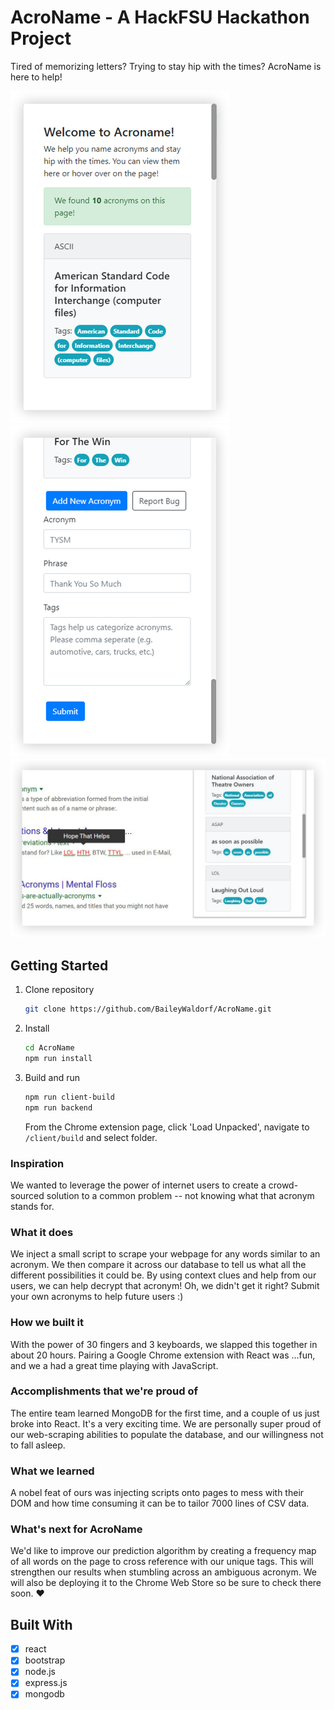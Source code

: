 # AcroName - A HackFSU Hackathon Project
Tired of memorizing letters? Trying to stay hip with the times? AcroName is here to help!

<img src="https://github.com/BaileyWaldorf/AcroName/blob/master/assets/readme1.png" alt="" width="350" /> <img src="https://github.com/BaileyWaldorf/AcroName/blob/master/assets/readme2.png" alt="" width="350" />
<img src="https://github.com/BaileyWaldorf/AcroName/blob/master/assets/readme3.png" alt="" width="700" />

## Getting Started
1.  Clone repository
    ```bash
    git clone https://github.com/BaileyWaldorf/AcroName.git
    ```

2.  Install
    ```bash
    cd AcroName
    npm run install
    ```

3.  Build and run
    ```bash
    npm run client-build
    npm run backend
    ```
    From the Chrome extension page, click 'Load Unpacked', navigate to `/client/build` and select folder.

### Inspiration
We wanted to leverage the power of internet users to create a crowd-sourced solution to a common problem -- not knowing what that acronym stands for.

### What it does
We inject a small script to scrape your webpage for any words similar to an acronym. We then compare it across our database to tell us what all the different possibilities it could be. By using context clues and help from our users, we can help decrypt that acronym! Oh, we didn't get it right? Submit your own acronyms to help future users :)

### How we built it
With the power of 30 fingers and 3 keyboards, we slapped this together in about 20 hours. Pairing a Google Chrome extension with React was ...fun, and we a had a great time playing with JavaScript.

### Accomplishments that we're proud of
The entire team learned MongoDB for the first time, and a couple of us just broke into React. It's a very exciting time. We are personally super proud of our web-scraping abilities to populate the database, and our willingness not to fall asleep.

### What we learned
A nobel feat of ours was injecting scripts onto pages to mess with their DOM and how time consuming it can be to tailor 7000 lines of CSV data.

### What's next for AcroName
We'd like to improve our prediction algorithm by creating a frequency map of all words on the page to cross reference with our unique tags. This will strengthen our results when stumbling across an ambiguous acronym. We will also be deploying it to the Chrome Web Store so be sure to check there soon. ♥

## Built With
- [x] react
- [x] bootstrap
- [x] node.js
- [x] express.js
- [x] mongodb
